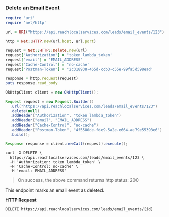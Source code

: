 ### Delete an Email Event

```ruby
require 'uri'
require 'net/http'

url = URI("https://api.reachlocalservices.com/leads/email_events/123")

http = Net::HTTP.new(url.host, url.port)

request = Net::HTTP::Delete.new(url)
request["Authorization"] = 'token lambda_token'
request["email"] = 'EMAIL_ADDRESS'
request["Cache-Control"] = 'no-cache'
request["Postman-Token"] = '2c318938-465d-ccb3-c55e-99fa5d598ead'

response = http.request(request)
puts response.read_body
```

```java
OkHttpClient client = new OkHttpClient();

Request request = new Request.Builder()
  .url("https://api.reachlocalservices.com/leads/email_events/123")
  .delete(null)
  .addHeader("Authorization", "token lambda_token")
  .addHeader("email", "EMAIL_ADDRESS")
  .addHeader("Cache-Control", "no-cache")
  .addHeader("Postman-Token", "4f5580de-fde9-5a2e-e664-ae79e55393e6")
  .build();

Response response = client.newCall(request).execute();
```

```shell
curl -X DELETE \
  https://api.reachlocalservices.com/leads/email_events/123 \
  -H 'Authorization: token lambda_token' \
  -H 'Cache-Control: no-cache' \
  -H 'email: EMAIL_ADDRESS'
```

> On success, the above command returns http status: 200



This endpoint marks an email event as deleted.

**HTTP Request**

`DELETE https://api.reachlocalservices.com/leads/email_events/[id]`
